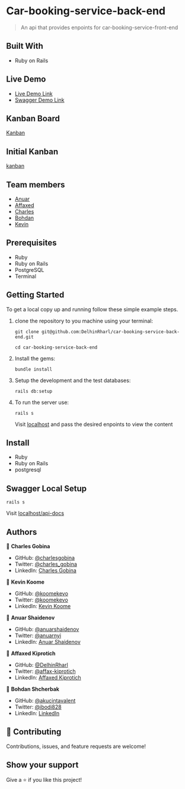 # Car-booking-service-back-end

> An api that provides enpoints for car-booking-service-front-end
## Built With

- Ruby on Rails
## Live Demo

* [Live Demo Link](https://car-booking-service-back-end.herokuapp.com/api/v1cars)
* [Swagger Demo Link](https://car-booking-service-back-end.herokuapp.com/api-docs)

## Kanban Board
[Kanban](https://github.com/DelhinRharl/car-booking-service-front-end/projects/1)

## Initial Kanban
[kanban](https://user-images.githubusercontent.com/85197908/166709716-a948e45b-a962-4419-b279-55f2626cd77a.png)

## Team members
- [Anuar](https://github.com/anuarshaidenov)
- [Affaxed](https://github.com/DelhinRharl)
- [Charles](https://github.com/charlesgobina)
- [Bohdan](https://github.com/akucintavalent)
- [Kevin](https://github.com/koomekevo)

## Prerequisites

- Ruby
- Ruby on Rails
- PostgreSQL
- Terminal
## Getting Started

To get a local copy up and running follow these simple example steps.

1. clone the repository to you machine using your terminal:
   ```
   git clone git@github.com:DelhinRharl/car-booking-service-back-end.git
   ```
   ```
   cd car-booking-service-back-end
   ```
2. Install the gems:
   ```
   bundle install
   ```
3. Setup the development and the test databases:
    ```
   rails db:setup
    ```
4. To run the server use:
   ```
   rails s
   ```
   Visit [localhost](http://localhost:3000/api/v1) and pass the desired enpoints to view the content
## Install

- Ruby
- Ruby on Rails
- postgresql

## Swagger Local Setup
   ```
   rails s
   ```
   Visit [localhost/api-docs](https://localhost:3000/api-docs)
 
## Authors

👤 **Charles Gobina**

- GitHub: [@charlesgobina](https://github.com/charlesgobina)
- Twitter: [@charles_gobina](https://twitter.com/charles_gobina)
- LinkedIn: [Charles Gobina](https://www.linkedin.com/in/charlesgobina/)

👤 **Kevin Koome**

- GitHub: [@koomekevo](https://github.com/koomekevo)
- Twitter: [@koomekevo](https://twitter.com/koomekevo)
- LinkedIn: [Kevin Koome](https://www.linkedin.com/in/kevinkoome/)

👤 **Anuar Shaidenov**

- GitHub: [@anuarshaidenov](https://github.com/anuarshaidenov)
- Twitter: [@anuarnyi](https://twitter.com/anuarnyi)
- LinkedIn: [Anuar Shaidenov](https://www.linkedin.com/in/anuar-shaidenov-365a951b8/)

👤 **Affaxed Kiprotich**

- GitHub: [@DelhinRharl](https://github.com/DelhinRharl)
- Twitter: [@affax-kiprotich](https://twitter.com/affax-kiprotich)
- LinkedIn: [Affaxed Kiprotich](https://www.linkedin.com/in/affaxed-kiprotich/)
 
 👤 **Bohdan Shcherbak**

- GitHub: [@akucintavalent](https://github.com/akucintavalent)
- Twitter: [@ibodi828](https://twitter.com/ibodi828)
- LinkedIn: [LinkedIn](https://www.linkedin.com/in/bohdan-shcherbak/)
## 🤝 Contributing

Contributions, issues, and feature requests are welcome!
## Show your support

Give a ⭐️ if you like this project!

